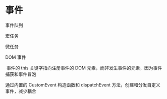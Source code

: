 # 事件

事件队列

宏任务

微任务 

DOM 事件

​	 事件的 this 关键字指向注册事件的 DOM 元素，而非发生事件的元素，因为事件捕获和事件冒泡

通过内置的 CustomEvent 构造函数和 dispatchEvent 方法，创建和分发自定义事件，减少耦合